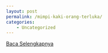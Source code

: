 ```yaml
---
layout: post
permalink: /mimpi-kaki-orang-terluka/
categories:
    - Uncategorized
---
```


[Baca Selengkapnya](/02)
